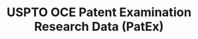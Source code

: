 ---
layout: default
bigquery: https://console.cloud.google.com/bigquery?p=patents-public-data&d=uspto_oce_pair&page=dataset
citation: 'Graham, S. Marco, A., and Miller, A. (2015). “The USPTO Patent Examination
  Research Dataset: A Window on the Process of Patent Examination.”'
contributors: Graham, S. Marco, A., Miller, A.
cost: None
description: The latest version of PatEx (referred to below as the 2020 release) contains
  detailed information on nearly 11.9 million publicly-viewable provisional and non-provisional
  patent applications to the USPTO and over 4.6 million Patent Cooperation Treaty
  (PCT) applications. It is based on data that OCE downloaded from the Patent Examination
  Data System (PEDS) in April, 2021. The PEDS data are sourced from Public PAIR. The
  first time that OCE used PEDS as the basis of PatEx was for the 2019 release. We
  took the PEDS data and organized it into the familiar PatEx data files, which are
  based on the organization of the Public PAIR portal. The data files include information
  on each application’s characteristics, prosecution history, continuation history,
  claims of foreign priority, patent term adjustment history, publication history,
  and correspondence address information.
documentation: 'For the 2019 and later releases, new technical documentation is available
  https://www.uspto.gov/sites/default/files/documents/PatEx-2019-Technical-Doc.pdf


  A document describing the 2014-2017 data sets is available and can be cited as:
  Graham, Stuart J.H. and Marco, Alan C. and Miller, Richard, The USPTO Patent Examination
  Research Dataset: A Window on the Process of Patent Examination (November 30, 2015).
  Available at SSRN: https://ssrn.com/abstract=2702637.'
last_edit: Mon, 04 Apr 2022 19:06:22 GMT
location: https://www.uspto.gov/ip-policy/economic-research/research-datasets/patent-examination-research-dataset-public-pair
maintained_by: EconomicsData@uspto.gov
related_publications: https://ssrn.com/abstract=29956744, https://ssrn.com/abstract=2702637
schema_fields: '[''file_location_date'', ''appl_status_code'', ''continuation_type'',
  ''application_number_pair'', ''examiner_name_first'', ''correspondence_name_line_2'',
  ''inventor_rank'', ''earliest_pgpub_date'', ''inventor_name_last'', ''inventor_region_code'',
  ''correspondence_postal_code'', ''examiner_art_unit'', ''application_number'', ''uspc_class'',
  ''filing_date'', ''inventor_country_name'', ''invention_subject_matter'', ''event_code'',
  ''parent_application_number'', ''parent_country'', ''atty_docket_number'', ''event_description'',
  ''parent_country_code'', ''child_filing_date'', ''wipo_pub_date'', ''correspondence_name_line_1'',
  ''appl_status_date'', ''inventor_address_type'', ''patent_number'', ''correspondence_street_line_1'',
  ''correspondence_country_code'', ''invention_title'', ''recorded_date'', ''sequence_number'',
  ''abandon_date'', ''status_code'', ''correspondence_country_name'', ''patent_issue_date'',
  ''status_description'', ''foreign_parent_id'', ''customer_number'', ''inventor_country_code'',
  ''inventor_name_middle'', ''file_location'', ''foreign_parent_date'', ''correspondence_region_code'',
  ''application_type'', ''examiner_name_last'', ''confirm_number'', ''disposal_type'',
  ''inventor_name_first'', ''examiner_name_middle'', ''examiner_id'', ''small_entity_indicator'',
  ''parent_filing_date'', ''wipo_pub_number'', ''aia_first_to_file'', ''correspondence_city'',
  ''earliest_pgpub_number'', ''correspondence_region_name'', ''uspc_subclass'', ''correspondence_street_line_2'',
  ''child_application_number'']'
shortname: patex
tags:
- patents
- legal
- history
terms_of_use: 'USPTO’s online databases are not designed or intended to be a source
  for bulk downloads of USPTO data when accessed through the website’s interfaces.
  Individuals, companies, IP addresses, or blocks of IP addresses who, in effect,
  deny or decrease service by generating unusually high numbers of database accesses
  (searches, pages, or hits), whether generated manually or in an automated fashion,
  may be denied access to USPTO servers without notice.


  Bulk data products may be separately obtained from the USPTO, either for free or
  at the cost of dissemination. For details, see information on Electronic Bulk Data
  Products: https://www.uspto.gov/learning-and-resources/electronic-bulk-data-products'
title: USPTO OCE Patent Examination Research Data (PatEx)
uuid: 4342caa7-23af-420c-b2f6-6088f133df6a
---